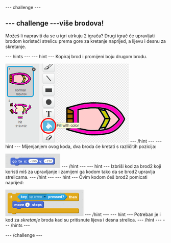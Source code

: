 \--- challenge \---

## \--- challenge \---više brodova!

Možeš li napraviti da se u igri utrkuju 2 igrača? Drugi igrač će upravljati brodom koristeći strelicu prema gore za kretanje naprijed, a lijevu i desnu za skretanje.

\--- hints \--- \--- hint \--- Kopiraj brod i promijeni boju drugom brodu.

![screenshot](images/boat-p2.png) \--- /hint \--- \--- hint \--- Mijenjanjem ovog koda, dva broda će kretati s različitih pozicija:

![screenshot](images/boat-p2start-blocks.png) \--- /hint \--- \--- hint \--- Izbriši kod za brod2 koji koristi miš za upravljanje i zamijeni ga kodom tako da se brod2 upravlja strelicama. \--- /hint \--- \--- hint \--- Ovim kodom ćeš brod2 pomicati naprijed:

![screenshot](images/boat-p2forward-blocks.png) \--- /hint \--- \--- hint \--- Potreban je i kod za *skretanje* broda kad su pritisnute lijeva i desna strelica. \--- /hint \--- \--- /hints \---

\--- /challenge \---